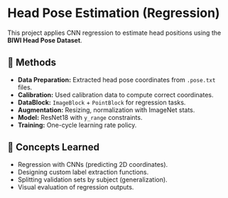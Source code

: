 # Head Pose Estimation (Regression)

This project applies CNN regression to estimate head positions using the **BIWI Head Pose Dataset**.

## 🚀 Methods
- **Data Preparation:** Extracted head pose coordinates from `.pose.txt` files.  
- **Calibration:** Used calibration data to compute correct coordinates.  
- **DataBlock:** `ImageBlock` + `PointBlock` for regression tasks.  
- **Augmentation:** Resizing, normalization with ImageNet stats.  
- **Model:** ResNet18 with `y_range` constraints.  
- **Training:** One-cycle learning rate policy.  

## 🧠 Concepts Learned
- Regression with CNNs (predicting 2D coordinates).  
- Designing custom label extraction functions.  
- Splitting validation sets by subject (generalization).  
- Visual evaluation of regression outputs.  
